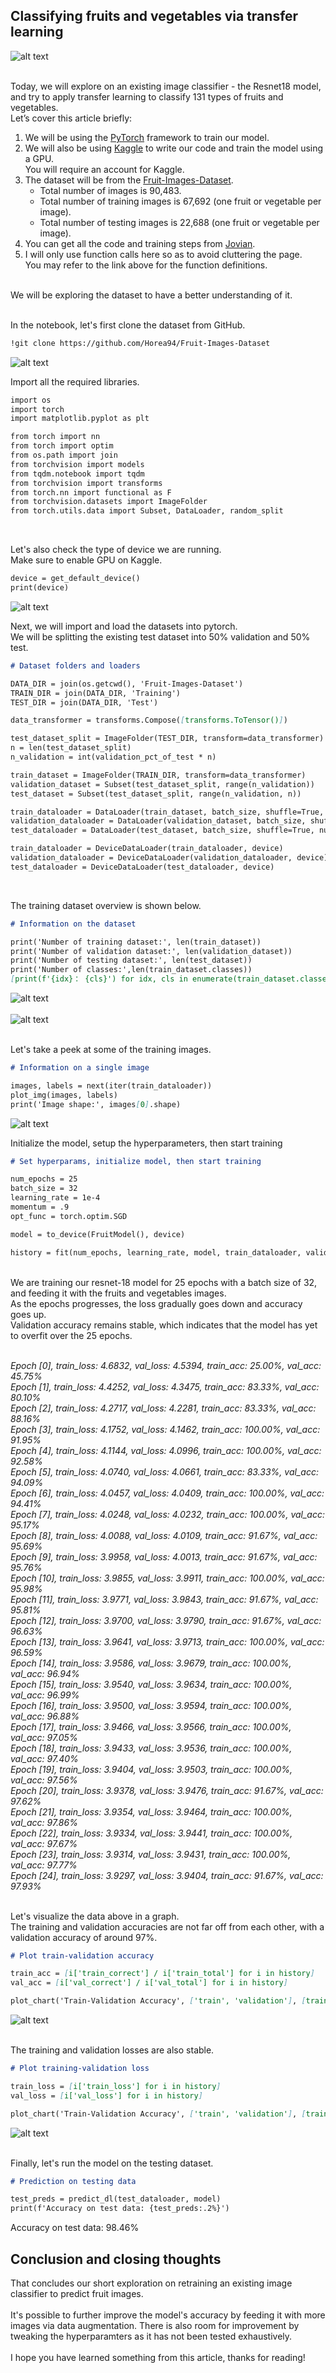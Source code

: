 ## Classifying fruits and vegetables via transfer learning

![alt text](https://raw.githubusercontent.com/weechien/fruits-360/master/fruits.jpg "Cover photo")

<br />
Today, we will explore on an existing image classifier - the Resnet18 model, and try to apply transfer learning to classify 131 types of fruits and vegetables.

<br />
Let’s cover this article briefly:
<br />

1. We will be using the [PyTorch](https://pytorch.org/) framework to train our model.
2. We will also be using [Kaggle](http://kaggle.com/) to write our code and train the model using a GPU.<br />
You will require an account for Kaggle.
3. The dataset will be from the [Fruit-Images-Dataset](https://github.com/Horea94/Fruit-Images-Dataset).
    * Total number of images is 90,483.
    * Total number of training images is 67,692 (one fruit or vegetable per image).
    * Total number of testing images is 22,688 (one fruit or vegetable per image).
4. You can get all the code and training steps from [Jovian](https://jovian.ml/weechien/assignment-5-fruits-360).
5. I will only use function calls here so as to avoid cluttering the page.<br />
You may refer to the link above for the function definitions.

<br />
We will be exploring the dataset to have a better understanding of it.
<br /><br />

In the notebook, let's first clone the dataset from GitHub.
```markdown
!git clone https://github.com/Horea94/Fruit-Images-Dataset
```
![alt text](https://raw.githubusercontent.com/weechien/fruits-360/master/clone.JPG "Clone from GitHub")
<br />

Import all the required libraries.
```markdown
import os
import torch
import matplotlib.pyplot as plt

from torch import nn
from torch import optim
from os.path import join
from torchvision import models
from tqdm.notebook import tqdm
from torchvision import transforms
from torch.nn import functional as F
from torchvision.datasets import ImageFolder
from torch.utils.data import Subset, DataLoader, random_split
```
<br />

Let's also check the type of device we are running.<br />
Make sure to enable GPU on Kaggle.
```markdown
device = get_default_device()
print(device)
```
![alt text](https://raw.githubusercontent.com/weechien/fruits-360/master/device.JPG "Device type")
<br />

Next, we will import and load the datasets into pytorch.<br />
We will be splitting the existing test dataset into 50% validation and 50% test.
```markdown 
# Dataset folders and loaders

DATA_DIR = join(os.getcwd(), 'Fruit-Images-Dataset')
TRAIN_DIR = join(DATA_DIR, 'Training')
TEST_DIR = join(DATA_DIR, 'Test')

data_transformer = transforms.Compose([transforms.ToTensor()])

test_dataset_split = ImageFolder(TEST_DIR, transform=data_transformer)
n = len(test_dataset_split)
n_validation = int(validation_pct_of_test * n)

train_dataset = ImageFolder(TRAIN_DIR, transform=data_transformer)
validation_dataset = Subset(test_dataset_split, range(n_validation))
test_dataset = Subset(test_dataset_split, range(n_validation, n))

train_dataloader = DataLoader(train_dataset, batch_size, shuffle=True, num_workers=2, pin_memory=True)
validation_dataloader = DataLoader(validation_dataset, batch_size, shuffle=True, num_workers=2, pin_memory=True)
test_dataloader = DataLoader(test_dataset, batch_size, shuffle=True, num_workers=2, pin_memory=True)

train_dataloader = DeviceDataLoader(train_dataloader, device)
validation_dataloader = DeviceDataLoader(validation_dataloader, device)
test_dataloader = DeviceDataLoader(test_dataloader, device)
```
<br />

The training dataset overview is shown below.
```markdown
# Information on the dataset

print('Number of training dataset:', len(train_dataset))
print('Number of validation dataset:', len(validation_dataset))
print('Number of testing dataset:', len(test_dataset))
print('Number of classes:',len(train_dataset.classes))
[print(f'{idx}： {cls}') for idx, cls in enumerate(train_dataset.classes)]
```
![alt text](https://raw.githubusercontent.com/weechien/fruits-360/master/dataset_preview.JPG "Dataset preview")
<br /><br />
![alt text](https://raw.githubusercontent.com/weechien/fruits-360/master/classes.JPG "Dataset classes")
<br /><br />

Let's take a peek at some of the training images.
```markdown
# Information on a single image

images, labels = next(iter(train_dataloader))
plot_img(images, labels)
print('Image shape:', images[0].shape)
```
![alt text](https://raw.githubusercontent.com/weechien/fruits-360/master/training_images.JPG "Training images")
<br />

Initialize the model, setup the hyperparameters, then start training
```markdown
# Set hyperparams, initialize model, then start training

num_epochs = 25
batch_size = 32
learning_rate = 1e-4
momentum = .9
opt_func = torch.optim.SGD

model = to_device(FruitModel(), device)

history = fit(num_epochs, learning_rate, model, train_dataloader, validation_dataloader, opt_func)
```
<br />
We are training our resnet-18 model for 25 epochs with a batch size of 32, and feeding it with the fruits and vegetables images.<br />
As the epochs progresses, the loss gradually goes down and accuracy goes up.<br />
Validation accuracy remains stable, which indicates that the model has yet to overfit over the 25 epochs.<br /><br />

<em>Epoch [0], train_loss: 4.6832, val_loss: 4.5394, train_acc: 25.00%, val_acc: 45.75%</em><br />
<em>Epoch [1], train_loss: 4.4252, val_loss: 4.3475, train_acc: 83.33%, val_acc: 80.10%</em><br />
<em>Epoch [2], train_loss: 4.2717, val_loss: 4.2281, train_acc: 83.33%, val_acc: 88.16%</em><br />
<em>Epoch [3], train_loss: 4.1752, val_loss: 4.1462, train_acc: 100.00%, val_acc: 91.95%</em><br />
<em>Epoch [4], train_loss: 4.1144, val_loss: 4.0996, train_acc: 100.00%, val_acc: 92.58%</em><br />
<em>Epoch [5], train_loss: 4.0740, val_loss: 4.0661, train_acc: 83.33%, val_acc: 94.09%</em><br />
<em>Epoch [6], train_loss: 4.0457, val_loss: 4.0409, train_acc: 100.00%, val_acc: 94.41%</em><br />
<em>Epoch [7], train_loss: 4.0248, val_loss: 4.0232, train_acc: 100.00%, val_acc: 95.17%</em><br />
<em>Epoch [8], train_loss: 4.0088, val_loss: 4.0109, train_acc: 91.67%, val_acc: 95.69%</em><br />
<em>Epoch [9], train_loss: 3.9958, val_loss: 4.0013, train_acc: 91.67%, val_acc: 95.76%</em><br />
<em>Epoch [10], train_loss: 3.9855, val_loss: 3.9911, train_acc: 100.00%, val_acc: 95.98%</em><br />
<em>Epoch [11], train_loss: 3.9771, val_loss: 3.9843, train_acc: 91.67%, val_acc: 95.81%</em><br />
<em>Epoch [12], train_loss: 3.9700, val_loss: 3.9790, train_acc: 91.67%, val_acc: 96.63%</em><br />
<em>Epoch [13], train_loss: 3.9641, val_loss: 3.9713, train_acc: 100.00%, val_acc: 96.59%</em><br />
<em>Epoch [14], train_loss: 3.9586, val_loss: 3.9679, train_acc: 100.00%, val_acc: 96.94%</em><br />
<em>Epoch [15], train_loss: 3.9540, val_loss: 3.9634, train_acc: 100.00%, val_acc: 96.99%</em><br />
<em>Epoch [16], train_loss: 3.9500, val_loss: 3.9594, train_acc: 100.00%, val_acc: 96.88%</em><br />
<em>Epoch [17], train_loss: 3.9466, val_loss: 3.9566, train_acc: 100.00%, val_acc: 97.05%</em><br />
<em>Epoch [18], train_loss: 3.9433, val_loss: 3.9536, train_acc: 100.00%, val_acc: 97.40%</em><br />
<em>Epoch [19], train_loss: 3.9404, val_loss: 3.9503, train_acc: 100.00%, val_acc: 97.56%</em><br />
<em>Epoch [20], train_loss: 3.9378, val_loss: 3.9476, train_acc: 91.67%, val_acc: 97.62%</em><br />
<em>Epoch [21], train_loss: 3.9354, val_loss: 3.9464, train_acc: 100.00%, val_acc: 97.86%</em><br />
<em>Epoch [22], train_loss: 3.9334, val_loss: 3.9441, train_acc: 100.00%, val_acc: 97.67%</em><br />
<em>Epoch [23], train_loss: 3.9314, val_loss: 3.9431, train_acc: 100.00%, val_acc: 97.77%</em><br />
<em>Epoch [24], train_loss: 3.9297, val_loss: 3.9404, train_acc: 91.67%, val_acc: 97.93%</em><br />
<br />

Let's visualize the data above in a graph.<br />
The training and validation accuracies are not far off from each other, with a validation accuracy of around 97%.
```markdown
# Plot train-validation accuracy

train_acc = [i['train_correct'] / i['train_total'] for i in history]
val_acc = [i['val_correct'] / i['val_total'] for i in history]

plot_chart('Train-Validation Accuracy', ['train', 'validation'], [train_acc, val_acc], 'number of epochs', 'accuracy')
```
![alt text](https://raw.githubusercontent.com/weechien/fruits-360/master/train_val_acc.JPG "Train-val accuracy")
<br /><br />

The training and validation losses are also stable.
```markdown
# Plot training-validation loss

train_loss = [i['train_loss'] for i in history]
val_loss = [i['val_loss'] for i in history]

plot_chart('Train-Validation Accuracy', ['train', 'validation'], [train_loss, val_loss], 'number of epochs', 'loss')
```
![alt text](https://raw.githubusercontent.com/weechien/fruits-360/master/train_val_loss.JPG "Train-val loss")
<br /><br />

Finally, let's run the model on the testing dataset.
```markdown
# Prediction on testing data

test_preds = predict_dl(test_dataloader, model)
print(f'Accuracy on test data: {test_preds:.2%}')
```
Accuracy on test data: 98.46%
<br />

## Conclusion and closing thoughts
That concludes our short exploration on retraining an existing image classifier to predict fruit images.
<br /><br />
It's possible to further improve the model's accuracy by feeding it with more images via data augmentation. There is also room for improvement by tweaking the hyperparamters as it has not been tested exhaustively.
<br /><br />
I hope you have learned something from this article, thanks for reading!
